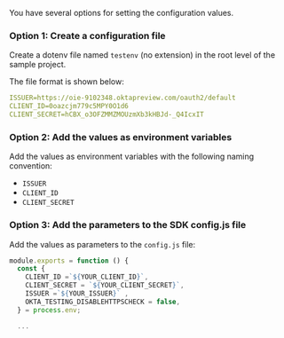 You have several options for setting the configuration values.

### Option 1: Create a configuration file

Create a dotenv file named `testenv` (no extension) in the root level of the sample project.

The file format is shown below:

```yaml
ISSUER=https://oie-9102348.oktapreview.com/oauth2/default
CLIENT_ID=0oazcjm779c5MPY0O1d6
CLIENT_SECRET=hCBX_o3OFZMMZMOUzmXb3kHBJd-_Q4IcxIT
```

### Option 2: Add the values as environment variables

Add the values as environment variables with the following naming convention:

* `ISSUER`
* `CLIENT_ID`
* `CLIENT_SECRET`

### Option 3: Add the parameters to the SDK config.js file

Add the values as parameters to the `config.js` file:

```JavaScript
module.exports = function () {
  const {
    CLIENT_ID =`${YOUR_CLIENT_ID}`,
    CLIENT_SECRET = `${YOUR_CLIENT_SECRET}`,
    ISSUER =`${YOUR_ISSUER}` ,
    OKTA_TESTING_DISABLEHTTPSCHECK = false,
  } = process.env;

  ...
```
